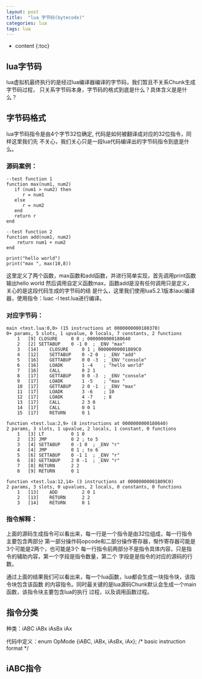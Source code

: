 ```yaml
---
layout: post
title:  "lua 字节码(bytecode)"
categories: lua
tags: lua
---
```


* content
{:toc}

## lua字节码

lua虚拟机最终执行的是经过lua编译器编译的字节码，我们暂且不关系Chunk生成字节码过程，
只关系字节码本身，字节码的格式到底是什么？具体含义是是什么？

## 字节码格式

lua字节码指令是由4个字节32位确定, 代码是如何被翻译成对应的32位指令，同样这里我们先
不关心，我们关心只是一段lua代码编译出的字节码指令到底是什么。

### 源码案例：

```
--test function 1
function max(num1, num2)
   if (num1 > num2) then
	  r = num1
   else
	  r = num2
   end
   return r
end

--test function 2
function add(num1, num2)
	return num1 + num2
end

print("hello world")
print("max ", max(10,8))
```

这里定义了两个函数，max函数和add函数，并进行简单实现，首先调用print函数输出hello world
然后调用自定义函数max，函数add是没有任何调用只是定义，关心的是这段代码生成的字节码的结
是什么，这里我们使用lua5.2.1版本lauc编译器，使用指令：luac -l test.lua进行编译。

### 对应字节码：

```
main <test.lua:0,0> (15 instructions at 0000000000180370)
0+ params, 5 slots, 1 upvalue, 0 locals, 7 constants, 2 functions
	1	[9]	CLOSURE  	0 0	; 0000000000180640
	2	[2]	SETTABUP 	0 -1 0	; _ENV "max"
	3	[14]	CLOSURE  	0 1	; 00000000001809C0
	4	[12]	SETTABUP 	0 -2 0	; _ENV "add"
	5	[16]	GETTABUP 	0 0 -3	; _ENV "console"
	6	[16]	LOADK    	1 -4	; "hello world"
	7	[16]	CALL     	0 2 1
	8	[17]	GETTABUP 	0 0 -3	; _ENV "console"
	9	[17]	LOADK    	1 -5	; "max "
	10	[17]	GETTABUP 	2 0 -1	; _ENV "max"
	11	[17]	LOADK    	3 -6	; 10
	12	[17]	LOADK    	4 -7	; 8
	13	[17]	CALL     	2 3 0
	14	[17]	CALL     	0 0 1
	15	[17]	RETURN   	0 1

function <test.lua:2,9> (8 instructions at 0000000000180640)
2 params, 3 slots, 1 upvalue, 2 locals, 1 constant, 0 functions
	1	[3]	LT       	0 1 0
	2	[3]	JMP      	0 2	; to 5
	3	[4]	SETTABUP 	0 -1 0	; _ENV "r"
	4	[4]	JMP      	0 1	; to 6
	5	[6]	SETTABUP 	0 -1 1	; _ENV "r"
	6	[8]	GETTABUP 	2 0 -1	; _ENV "r"
	7	[8]	RETURN   	2 2
	8	[9]	RETURN   	0 1

function <test.lua:12,14> (3 instructions at 00000000001809C0)
2 params, 3 slots, 0 upvalues, 2 locals, 0 constants, 0 functions
	1	[13]	ADD      	2 0 1
	2	[13]	RETURN   	2 2
	3	[14]	RETURN   	0 1
```

### 指令解释：

上面的源码生成指令可以看出来，每一行是一个指令是由32位组成，每一行指令主要包含两部分
第一部分操作码opcode和二部分操作寄存器，惭怍寄存器可能是3个可能是2两个，也可能是3个
每一行指令前两部分不是指令具体内容，只是指令的辅助内容，第一个字段是指令数量，第二个
字段是是指令的对应的源码的行数。

通过上面的结果我们可以看出来，每一个lua函数，lua都会生成一块指令块，该指令块包含该函数
的内容指令。同时最关键的是lua源码Chunk默认会生成一个main函数，该指令块主要包含lua的执行
过程，以及调用函数过程。


## 指令分类

种类：iABC	iABx	iAsBx	iAx

代码中定义：enum OpMode {iABC, iABx, iAsBx, iAx};  /* basic instruction format */

## iABC指令